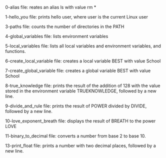 0-alias file: reates an alias ls with value rm *

1-hello_you file: prints hello user, where user is the current Linux user

3-paths file: counts the number of directories in the PATH

4-global_variables file: lists environment variables

5-local_variables file: lists all local variables and environment variables, and functions.

6-create_local_variable file: creates a local variable BEST with value School

7-create_global_variable file: creates a global variable BEST with value School

8-true_knowledge file: prints the result of the addition of 128 with the value stored in the environment variable TRUEKNOWLEDGE, followed by a new line.

9-divide_and_rule file: prints the result of POWER divided by DIVIDE, followed by a new line.

10-love_exponent_breath file: displays the result of BREATH to the power LOVE

11-binary_to_decimal file: converts a number from base 2 to base 10.

13-print_float file: prints a number with two decimal places, followed by a new line.
